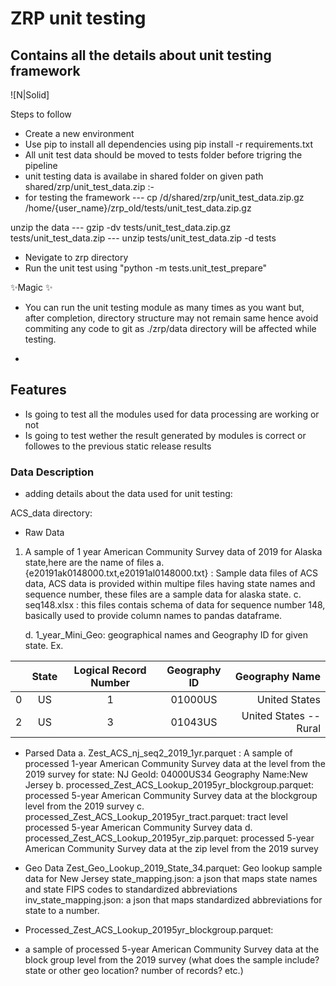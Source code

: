 # ZRP unit testing
## Contains all the details about unit testing framework

![N|Solid]



Steps to follow

- Create a new environment 
- Use pip to install all dependencies using pip install -r requirements.txt
- All unit test data should be moved to tests folder before trigring the pipeline
- unit testing data is availabe in shared folder on given path shared/zrp/unit_test_data.zip :-
- for testing the framework
--- cp /d/shared/zrp/unit_test_data.zip.gz /home/{user_name}/zrp_old/tests/unit_test_data.zip.gz

unzip the data 
--- gzip -dv tests/unit_test_data.zip.gz  tests/unit_test_data.zip
--- unzip tests/unit_test_data.zip -d  tests

- Nevigate to zrp directory
- Run the unit test using "python -m tests.unit_test_prepare" 

 ✨Magic ✨

- You can run the unit testing module as many times as you want but, after completion, directory structure may not remain same hence avoid commiting any code to git as ./zrp/data directory will be affected while testing. 

-
## Features

- Is going to test all the modules used for data processing are working or not
- Is going to test wether the result generated by modules is correct or followes to the previous static release results


### Data Description 
- adding details about the data used for unit testing:


ACS_data directory: 
- Raw Data
1. A sample of 1 year American Community Survey data of 2019 for Alaska state,here are the name of files
    a. {e20191ak0148000.txt,e20191al0148000.txt} : Sample data files of ACS data, ACS data is provided within multipe files having state names and sequence number, these files are a sample data for alaska state.
    c. seq148.xlsx : this files contais schema of data for sequence number 148, basically used to provide column names to pandas dataframe.
    
    d. 1_year_Mini_Geo: geographical names and Geography ID for given state. Ex.
         
         
|      | State   |   Logical Record Number | Geography ID      | Geography Name         |
|----- |:-------:|:-----------------------:|:-----------------:|-----------------------:|
|    0 | US      |                       1 | 01000US           | United States          |
|    2 | US      |                       3 | 01043US           | United States -- Rural |
 

- Parsed Data
    a. Zest_ACS_nj_seq2_2019_1yr.parquet : A sample of processed 1-year American Community Survey data at the  level from the 2019 survey for state: NJ	GeoId: 04000US34	Geography Name:New Jersey
    b. processed_Zest_ACS_Lookup_20195yr_blockgroup.parquet:  processed 5-year American Community Survey data at the blockgroup level from the 2019 survey
    c. processed_Zest_ACS_Lookup_20195yr_tract.parquet: tract level processed 5-year American Community Survey data
    d. processed_Zest_ACS_Lookup_20195yr_zip.parquet: processed 5-year American Community Survey data at the zip  level from the 2019 survey 

- Geo Data
  Zest_Geo_Lookup_2019_State_34.parquet: Geo lookup sample data for New Jersey
  state_mapping.json: a json that maps state names and state FIPS codes to standardized abbreviations
  inv_state_mapping.json: a json that maps standardized abbreviations for state to a number. 
  
 - Processed_Zest_ACS_Lookup_20195yr_blockgroup.parquet: 
 - a sample of processed 5-year American Community Survey data at the block group level from the 2019 survey (what does the sample include? state or other geo location? number of records? etc.)



